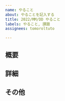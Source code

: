 ```yaml
---
name: やること
about: やることを記入する
title: 2022/MM/DD やること
labels: やること, 課題
assignees: tomoroltuto

---
```


## 概要

## 詳細

## その他
